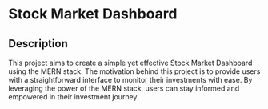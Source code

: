 # Stock Market Dashboard

## Description

This project aims to create a simple yet effective Stock Market Dashboard using the MERN stack. The motivation behind this project is to provide users with a straightforward interface to monitor their investments with ease. By leveraging the power of the MERN stack, users can stay informed and empowered in their investment journey.
